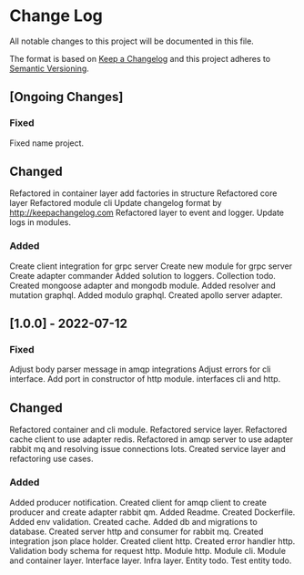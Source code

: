 # Change Log

All notable changes to this project will be documented in this file.

The format is based on [Keep a Changelog](http://keepachangelog.com/)
and this project adheres to [Semantic Versioning](http://semver.org/).

## [Ongoing Changes]

### Fixed

Fixed name project.

## Changed

Refactored in container layer add factories in structure
Refactored core layer
Refactored module cli
Update changelog format by http://keepachangelog.com
Refactored layer to event and logger.
Update logs in modules.

### Added

Create client integration for grpc server
Create new module for grpc server
Create adapter commander 
Added solution to loggers.
Collection todo.
Created mongoose adapter and mongodb module.
Added resolver and mutation graphql.
Added modulo graphql.
Created apollo server adapter.

## [1.0.0] - 2022-07-12

### Fixed

Adjust body parser message in amqp integrations
Adjust errors for cli interface.
Add port in constructor of http module.
interfaces cli and http.

## Changed

Refactored container and cli module.
Refactored service layer.
Refactored cache client to use adapter redis.
Refactored in amqp server to use adapter rabbit mq and resolving issue connections lots.
Created service layer and refactoring use cases.

### Added

Added producer notification.
Created client for amqp client to create producer and create adapter rabbit qm.
Added Readme.
Created Dockerfile.
Added env validation.
Created cache.
Added db and migrations to database.
Created server http and consumer for rabbit mq.
Created integration json place holder.
Created client http.
Created error handler http.
Validation body schema for request http.
Module http.
Module cli.
Module and container layer.
Interface layer.
Infra layer.
Entity todo.
Test entity todo.
